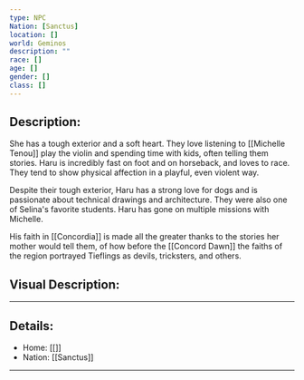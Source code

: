 ```yaml
---
type: NPC
Nation: [Sanctus]
location: []
world: Geminos
description: ""
race: []
age: []
gender: []
class: []
---
```


## Description:
She has a tough exterior and a soft heart. They love listening to [[Michelle Tenou]] play the violin and spending time with kids, often telling them stories. Haru is incredibly fast on foot and on horseback, and loves to race. They tend to show physical affection in a playful, even violent way.

Despite their tough exterior, Haru has a strong love for dogs and is passionate about technical drawings and architecture. They were also one of Selina's favorite students. Haru has gone on multiple missions with Michelle.

His faith in [[Concordia]] is made all the greater thanks to the stories her mother would tell them, of how before the [[Concord Dawn]] the faiths of the region portrayed Tieflings as devils, tricksters, and others. 

## Visual Description:

---
## Details:
- Home: [[]]
- Nation: [[Sanctus]]

---


